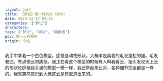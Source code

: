 ```yaml
---
layout: post
title: 【梦记】猫一样的云（碎片）
date: 2023-12-17 08:15
categories: ["梦记"]
characters: 
tags: ["梦记", "碎片", "画面感"]
pov: 第一人称视角
origin: 个站
---
```


我手中拿着一个白色模型，感觉是动物形状，大概率是窝着的毛发蓬松的猫，毛发卷曲，有点像云的质感。我正在看这个模型的时候有人叫我看云，抬头发现天上云的形状轮廓跟我手里的模型一模一样，我还举起来比对，各种细节完全都是一样的。我就突然意识到大概这云是模型造出来的。
